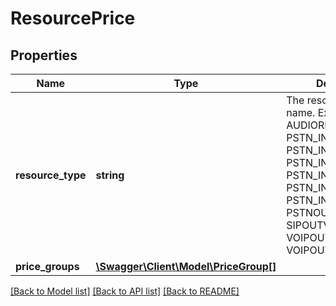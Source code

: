 # ResourcePrice

## Properties
Name | Type | Description | Notes
------------ | ------------- | ------------- | -------------
**resource_type** | **string** | The resource type name. Example: ASR, AUDIORECORD, PSTN_IN_GB, PSTN_IN_GEOGRAPHIC, PSTN_IN_RU, PSTN_IN_RU_TOLLFREE, PSTN_IN_US, PSTN_IN_US_TF, PSTNOUT, SIPOUT, SIPOUTVIDEO, VOIPIN, VOIPOUT, VOIPOUTVIDEO | 
**price_groups** | [**\Swagger\Client\Model\PriceGroup[]**](PriceGroup.md) |  | [optional] 

[[Back to Model list]](../README.md#documentation-for-models) [[Back to API list]](../README.md#documentation-for-api-endpoints) [[Back to README]](../README.md)


